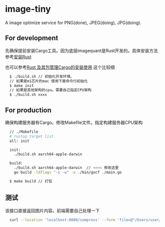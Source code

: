 # image-tiny
A image optimize service for PNG(done), JPEG(doing), JPG(doing).

## For development
先确保提前安装Cargo工具。因为底层imagequant是Rust开发的。具体安装方法参考[安装Rust](https://www.rust-lang.org/zh-CN/tools/install)

也可以参考[Rust 及其包管理Cargo的安装使用](https://www.cnblogs.com/yucloud/p/rust_cargo.html) 这个比较细

```sh
  $ ./build.sh // 初始化开发环境。
  // 如果是m1芯片的mac 使用下面命令行初始化
  $ make init
  // 如果是其他架构的cpu。需要自己指定CPU架构
  $ ./build.sh xxxx
```

## For production
确保构建服务器有Cargo。修改Makefile文件。指定构建服务器CPU架构
```sh
  // ./Makefile
  # rustup target list
  all: init

  init:
    ./build.sh aarch64-apple-darwin 

  build:
    ./build.sh aarch64-apple-darwin  // <<<< 修改这里
    go build -ldflags "-s -w" -o ./bin/gocf ./main.go 
```

```sh
  $ make build // 打包
```

## 测试
该接口直接返回图片内容。前端需要自己处理一下
```sh
  curl --location 'localhost:8080/compress' --form 'file=@"/Users/user/Documents/WorkDocs/image-tiny/demo.png"'
```


